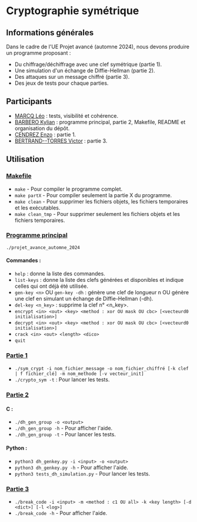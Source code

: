 # Cryptographie symétrique
## Informations générales
Dans le cadre de l'UE Projet avancé (automne 2024), nous devons produire un programme proposant :
- Du chiffrage/déchiffrage avec une clef symétrique (partie 1).
- Une simulation d'un échange de Diffie-Hellman (partie 2).
- Des attaques sur un message chiffré (partie 3).
- Des jeux de tests pour chaque parties.

## Participants
- [MARCQ Léo](https://github.com/chouettchouett) : tests, visibilité et cohérence.
- [BARBERO Kylian](https://github.com/kylian-bbo) : programme principal, partie 2, Makefile, README et organisation du dépôt.
- [CENDREZ Enzo](https://github.com/MKZenit) : partie 1.
- [BERTRAND--TORRES Victor](https://github.com/victorgh31) : partie 3.

## Utilisation
### [Makefile](Makefile)
- `make` - Pour compiler le programme complet.
- `make partX` - Pour compiler seulement la partie X du programme.
- `make clean` - Pour supprimer les fichiers objets, les fichiers temporaires et les exécutables.
- `make clean_tmp` - Pour supprimer seulement les fichiers objets et les fichiers temporaires.

### [Programme principal](src/main.c)
`./projet_avance_automne_2024`

#### Commandes :
- `help` : donne la liste des commandes.
- `list-keys` : donne la liste des clefs générées et disponibles et indique celles qui ont déjà été utilisée.
- `gen-key <n>` OU `gen-key -dh` : génère une clef de longueur n OU génère une clef en simulant un échange de Diffie-Hellman (-dh).
- `del-key <n_key>` : supprime la clef n° <n_key>.
- `encrypt <in> <out> <key> <method : xor OU mask OU cbc> [<vecteurd0 initialisation>]`
- `decrypt <in> <out> <key> <method : xor OU mask OU cbc> [<vecteurd0 initialisation>]`
- `crack <in> <out> <length> <dico>`
- `quit`

### [Partie 1](src/Partie1)
- `./sym_crypt -i nom_fichier_message -o nom_fichier_chiffré [-k clef | f fichier_clé] -m nom_methode [-v vecteur_init]`
- `./crypto_sym -t` : Pour lancer les tests.

### [Partie 2](src/Partie2)
#### C :
- `./dh_gen_group -o <output>`
- `./dh_gen_group -h` - Pour afficher l'aide.
- `./dh_gen_group -t` - Pour lancer les tests.

#### Python :
- `python3 dh_genkey.py -i <input> -o <output>`
- `python3 dh_genkey.py -h` - Pour afficher l'aide.
- `python3 tests_dh_simulation.py` - Pour lancer les tests.

### [Partie 3](src/Partie3)
- `./break_code -i <input> -m <method : c1 OU all> -k <key length> [-d <dict>] [-l <log>]`
- `./break_code -h` - Pour afficher l'aide.
